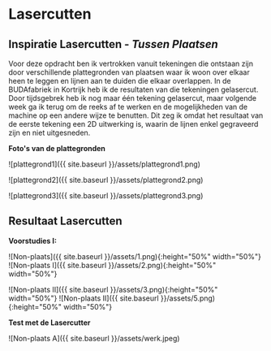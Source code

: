# Lasercutten

## **Inspiratie Lasercutten** - *Tussen Plaatsen*

Voor deze opdracht ben ik vertrokken vanuit tekeningen die ontstaan zijn door verschillende plattegronden van plaatsen waar ik woon over elkaar heen te leggen en lijnen aan te duiden die elkaar overlappen. In de BUDAfabriek in Kortrijk heb ik de resultaten van die tekeningen gelasercut. Door tijdsgebrek heb ik nog maar één tekening gelasercut, maar volgende week ga ik terug om de reeks af te werken en de mogelijkheden van de machine op een andere wijze te benutten. Dit zeg ik omdat het resultaat van de eerste tekening een 2D uitwerking is, waarin de lijnen enkel gegraveerd zijn en niet uitgesneden. 

**Foto's van de plattegronden**

![plattegrond1]({{ site.baseurl }}/assets/plattegrond1.png)

![plattegrond2]({{ site.baseurl }}/assets/plattegrond2.png)

![plattegrond3]({{ site.baseurl }}/assets/plattegrond3.png)

## Resultaat Lasercutten


**Voorstudies I:** 

![Non-plaats]({{ site.baseurl }}/assets/1.png){:height="50%" width="50%"}
![Non-plaats I]({{ site.baseurl }}/assets/2.png){:height="50%" width="50%"}

![Non-plaats II]({{ site.baseurl }}/assets/3.png){:height="50%" width="50%"}
![Non-plaats II]({{ site.baseurl }}/assets/5.png){:height="50%" width="50%"}


**Test met de Lasercutter**

![Non-plaats A]({{ site.baseurl }}/assets/werk.jpeg)

